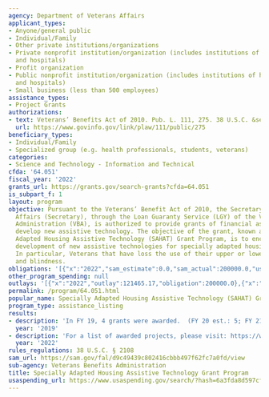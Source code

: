 ```yaml
---
agency: Department of Veterans Affairs
applicant_types:
- Anyone/general public
- Individual/Family
- Other private institutions/organizations
- Private nonprofit institution/organization (includes institutions of higher education
  and hospitals)
- Profit organization
- Public nonprofit institution/organization (includes institutions of higher education
  and hospitals)
- Small business (less than 500 employees)
assistance_types:
- Project Grants
authorizations:
- text: Veterans’ Benefits Act of 2010. Pub. L. 111, 275. 38 U.S.C. &sect; 2108.
  url: https://www.govinfo.gov/link/plaw/111/public/275
beneficiary_types:
- Individual/Family
- Specialized group (e.g. health professionals, students, veterans)
categories:
- Science and Technology - Information and Technical
cfda: '64.051'
fiscal_year: '2022'
grants_url: https://grants.gov/search-grants?cfda=64.051
is_subpart_f: 1
layout: program
objective: Pursuant to the Veterans’ Benefit Act of 2010, the Secretary of Veterans
  Affairs (Secretary), through the Loan Guaranty Service (LGY) of the Veterans Benefits
  Administration (VBA), is authorized to provide grants of financial assistance to
  develop new assistive technology. The objective of the grant, known as the Specially
  Adapted Housing Assistive Technology (SAHAT) Grant Program, is to encourage the
  development of new assistive technologies for specially adapted housing grant participants.
  In particular, Veterans that have loss the use of their upper or lower extremities,
  and blindness.
obligations: '[{"x":"2022","sam_estimate":0.0,"sam_actual":200000.0,"usa_spending_actual":200000.0},{"x":"2023","sam_estimate":397324.0,"sam_actual":0.0,"usa_spending_actual":397324.0},{"x":"2024","sam_estimate":1000000.0,"sam_actual":0.0,"usa_spending_actual":0.0}]'
other_program_spending: null
outlays: '[{"x":"2022","outlay":121465.17,"obligation":200000.0},{"x":"2023","outlay":0.0,"obligation":397324.0},{"x":"2024","outlay":0.0,"obligation":0.0}]'
permalink: /program/64.051.html
popular_name: Specially Adapted Housing Assistive Technology (SAHAT) Grant Program
program_type: assistance_listing
results:
- description: 'In FY 19, 4 grants were awarded.  (FY 20 est.: 5; FY 21 est.: 0 grants'
  year: '2019'
- description: 'For a list of awarded projects, please visit: https://www.benefits.va.gov/HOMELOANS/sahat_awards.asp'
  year: '2022'
rules_regulations: 38 U.S.C. § 2108
sam_url: https://sam.gov/fal/d9c49439c802416cbbb497f62fc7a0fd/view
sub-agency: Veterans Benefits Administration
title: Specially Adapted Housing Assistive Technology Grant Program
usaspending_url: https://www.usaspending.gov/search/?hash=6a3fda8d597cfd9f95887ed092ee6f5f
---
```

